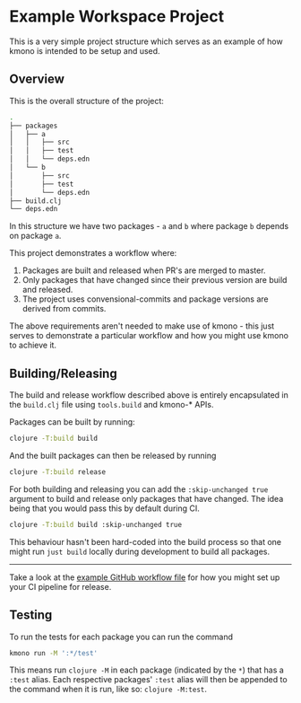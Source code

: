 # Example Workspace Project

This is a very simple project structure which serves as an example of how kmono is intended to be setup and used.

## Overview

This is the overall structure of the project:

```bash
.
├── packages
│   ├── a
│   │   ├── src
│   │   ├── test
│   │   └── deps.edn
│   └── b
│       ├── src
│       ├── test
│       └── deps.edn
├── build.clj
└── deps.edn
```

In this structure we have two packages - `a` and `b` where package `b` depends on package `a`.

This project demonstrates a workflow where: 

1) Packages are built and released when PR's are merged to master.
2) Only packages that have changed since their previous version are build and released.
3) The project uses convensional-commits and package versions are derived from commits.

The above requirements aren't needed to make use of kmono - this just serves to demonstrate a particular workflow and
how you might use kmono to achieve it.

## Building/Releasing

The build and release workflow described above is entirely encapsulated in the `build.clj` file using `tools.build` and
kmono-* APIs.

Packages can be built by running:

```bash
clojure -T:build build
```

And the built packages can then be released by running

```bash
clojure -T:build release
```

For both building and releasing you can add the `:skip-unchanged true` argument to build and release only packages that
have changed. The idea being that you would pass this by default during CI.

```bash
clojure -T:build build :skip-unchanged true
```

This behaviour hasn't been hard-coded into the build process so that one might run `just build` locally during
development to build all packages.

---

Take a look at the [example GitHub workflow file](./.github/workflows/release.yaml) for how you might set up your CI
pipeline for release.

## Testing

To run the tests for each package you can run the command

```bash
kmono run -M ':*/test'
```

This means run `clojure -M` in each package (indicated by the `*`) that has a `:test` alias. Each respective packages'
`:test` alias will then be appended to the command when it is run, like so: `clojure -M:test`.
